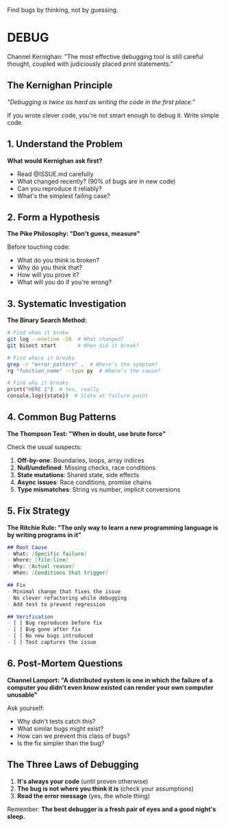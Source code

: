Find bugs by thinking, not by guessing.

# DEBUG

Channel Kernighan: "The most effective debugging tool is still careful thought, coupled with judiciously placed print statements."

## The Kernighan Principle

*"Debugging is twice as hard as writing the code in the first place."*

If you wrote clever code, you're not smart enough to debug it. Write simple code.

## 1. Understand the Problem

**What would Kernighan ask first?**
- Read @ISSUE.md carefully
- What changed recently? (90% of bugs are in new code)
- Can you reproduce it reliably?
- What's the simplest failing case?

## 2. Form a Hypothesis

**The Pike Philosophy: "Don't guess, measure"**

Before touching code:
- What do you think is broken?
- Why do you think that?
- How will you prove it?
- What will you do if you're wrong?

## 3. Systematic Investigation

**The Binary Search Method:**

```bash
# Find when it broke
git log --oneline -20  # What changed?
git bisect start       # When did it break?

# Find where it breaks
grep -r "error_pattern" .  # Where's the symptom?
rg "function_name" --type py  # Where's the cause?

# Find why it breaks
print("HERE 1")  # Yes, really
console.log({state})  # State at failure point
```

## 4. Common Bug Patterns

**The Thompson Test: "When in doubt, use brute force"**

Check the usual suspects:
1. **Off-by-one**: Boundaries, loops, array indices
2. **Null/undefined**: Missing checks, race conditions
3. **State mutations**: Shared state, side effects
4. **Async issues**: Race conditions, promise chains
5. **Type mismatches**: String vs number, implicit conversions

## 5. Fix Strategy

**The Ritchie Rule: "The only way to learn a new programming language is by writing programs in it"**

```markdown
## Root Cause
- What: [Specific failure]
- Where: [file:line]
- Why: [Actual reason]
- When: [Conditions that trigger]

## Fix
- Minimal change that fixes the issue
- No clever refactoring while debugging
- Add test to prevent regression

## Verification
- [ ] Bug reproduces before fix
- [ ] Bug gone after fix
- [ ] No new bugs introduced
- [ ] Test captures the issue
```

## 6. Post-Mortem Questions

**Channel Lamport: "A distributed system is one in which the failure of a computer you didn't even know existed can render your own computer unusable"**

Ask yourself:
- Why didn't tests catch this?
- What similar bugs might exist?
- How can we prevent this class of bugs?
- Is the fix simpler than the bug?

## The Three Laws of Debugging

1. **It's always your code** (until proven otherwise)
2. **The bug is not where you think it is** (check your assumptions)
3. **Read the error message** (yes, the whole thing)

Remember: **The best debugger is a fresh pair of eyes and a good night's sleep.**